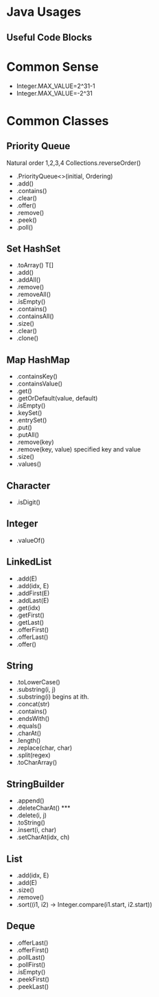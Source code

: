 # Java Usages
## Useful Code Blocks

# Common Sense
- Integer.MAX_VALUE=2^31-1
- Integer.MAX_VALUE=-2^31

# Common Classes
## Priority Queue
Natural order 1,2,3,4
Collections.reverseOrder()
- .PriorityQueue<>(initial, Ordering)
- .add()
- .contains()
- .clear()
- .offer()
- .remove()
- .peek()
- .poll()

## Set HashSet
- .toArray() T[]
- .add()
- .addAll()
- .remove()
- .removeAll()
- .isEmpty()
- .contains()
- .containsAll()
- .size()
- .clear()
- .clone()

## Map HashMap
- .containsKey()
- .containsValue()
- .get()
- .getOrDefault(value, default)
- .isEmpty()
- .keySet()
- .entrySet()
- .put()
- .putAll()
- .remove(key)
- .remove(key, value) specified key and value
- .size()
- .values()

## Character
- .isDigit()

## Integer
- .valueOf()

## LinkedList
- .add(E)
- .add(idx, E)
- .addFirst(E)
- .addLast(E)
- .get(idx)
- .getFirst()
- .getLast()
- .offerFirst()
- .offerLast()
- .offer()

## String
- .toLowerCase()
- .substring(i, j)
- .substring(i) begins at ith.
- .concat(str)
- .contains()
- .endsWith()
- .equals()
- .charAt()
- .length()
- .replace(char, char)
- .split(regex)
- .toCharArray()


## StringBuilder
- .append()
- .deleteCharAt() ***
- .delete(i, j)
- .toString()
- .insert(i, char)
- .setCharAt(idx, ch)

## List
- .add(idx, E)
- .add(E)
- .size()
- .remove()
- .sort((i1, i2) -> Integer.compare(i1.start, i2.start))

## Deque
- .offerLast()
- .offerFirst()
- .pollLast()
- .pollFirst()
- .isEmpty()
- .peekFirst()
- .peekLast()
